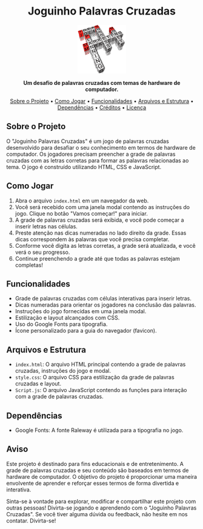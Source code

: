 <h1 align="center">Joguinho Palavras Cruzadas</h1>

<p align="center">
  <img src="./img/palavras-cruzadas.png" alt="Logo do Joguinho Palavras Cruzadas" />
</p>

<p align="center">
  <strong>Um desafio de palavras cruzadas com temas de hardware de computador.</strong>
</p>

<p align="center">
  <a href="#sobre-o-projeto">Sobre o Projeto</a> •
  <a href="#como-jogar">Como Jogar</a> •
  <a href="#funcionalidades">Funcionalidades</a> •
  <a href="#arquivos-e-estrutura">Arquivos e Estrutura</a> •
  <a href="#dependências">Dependências</a> •
  <a href="#créditos">Créditos</a> •
  <a href="#licença">Licença</a>
</p>

## Sobre o Projeto

O "Joguinho Palavras Cruzadas" é um jogo de palavras cruzadas desenvolvido para desafiar o seu conhecimento em termos de hardware de computador. Os jogadores precisam preencher a grade de palavras cruzadas com as letras corretas para formar as palavras relacionadas ao tema. O jogo é construído utilizando HTML, CSS e JavaScript.

## Como Jogar

1. Abra o arquivo `index.html` em um navegador da web.
2. Você será recebido com uma janela modal contendo as instruções do jogo. Clique no botão "Vamos começar!" para iniciar.
3. A grade de palavras cruzadas será exibida, e você pode começar a inserir letras nas células.
4. Preste atenção nas dicas numeradas no lado direito da grade. Essas dicas correspondem às palavras que você precisa completar.
5. Conforme você digita as letras corretas, a grade será atualizada, e você verá o seu progresso.
6. Continue preenchendo a grade até que todas as palavras estejam completas!

## Funcionalidades

-   Grade de palavras cruzadas com células interativas para inserir letras.
-   Dicas numeradas para orientar os jogadores na conclusão das palavras.
-   Instruções do jogo fornecidas em uma janela modal.
-   Estilização e layout alcançados com CSS.
-   Uso do Google Fonts para tipografia.
-   Ícone personalizado para a guia do navegador (favicon).

## Arquivos e Estrutura

-   `index.html`: O arquivo HTML principal contendo a grade de palavras cruzadas, instruções do jogo e modal.
-   `style.css`: O arquivo CSS para estilização da grade de palavras cruzadas e layout.
-   `Script.js`: O arquivo JavaScript contendo as funções para interação com a grade de palavras cruzadas.

## Dependências

-   Google Fonts: A fonte Raleway é utilizada para a tipografia no jogo.

## Aviso

Este projeto é destinado para fins educacionais e de entretenimento. A grade de palavras cruzadas e seu conteúdo são baseados em termos de hardware de computador. O objetivo do projeto é proporcionar uma maneira envolvente de aprender e reforçar esses termos de forma divertida e interativa.

Sinta-se à vontade para explorar, modificar e compartilhar este projeto com outras pessoas! Divirta-se jogando e aprendendo com o "Joguinho Palavras Cruzadas". Se você tiver alguma dúvida ou feedback, não hesite em nos contatar. Divirta-se!
